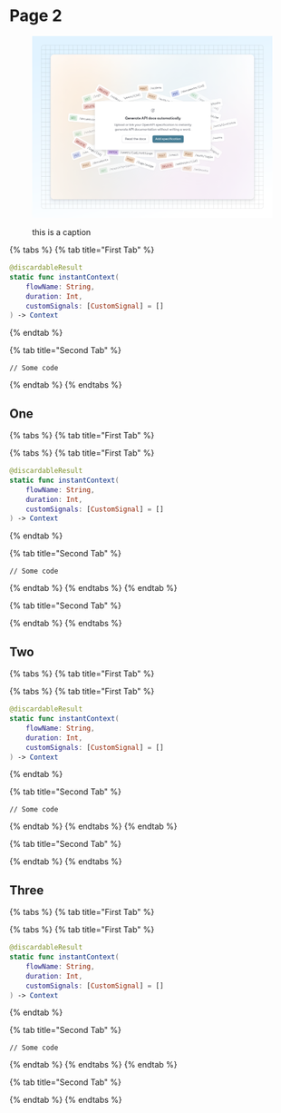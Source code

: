 # Page 2

<figure><img src=".gitbook/assets/02_04_25_add_api_spec.svg" alt="hello world!"><figcaption><p>this is a caption</p></figcaption></figure>

{% tabs %}
{% tab title="First Tab" %}
```swift
@discardableResult
static func instantContext(
    flowName: String,
    duration: Int,
    customSignals: [CustomSignal] = []
) -> Context
```
{% endtab %}

{% tab title="Second Tab" %}
```
// Some code
```
{% endtab %}
{% endtabs %}

## One

{% tabs %}
{% tab title="First Tab" %}


{% tabs %}
{% tab title="First Tab" %}
```swift
@discardableResult
static func instantContext(
    flowName: String,
    duration: Int,
    customSignals: [CustomSignal] = []
) -> Context
```
{% endtab %}

{% tab title="Second Tab" %}
```
// Some code
```
{% endtab %}
{% endtabs %}
{% endtab %}

{% tab title="Second Tab" %}

{% endtab %}
{% endtabs %}

## Two

{% tabs %}
{% tab title="First Tab" %}


{% tabs %}
{% tab title="First Tab" %}
```swift
@discardableResult
static func instantContext(
    flowName: String,
    duration: Int,
    customSignals: [CustomSignal] = []
) -> Context
```
{% endtab %}

{% tab title="Second Tab" %}
```
// Some code
```
{% endtab %}
{% endtabs %}
{% endtab %}

{% tab title="Second Tab" %}

{% endtab %}
{% endtabs %}

## Three

{% tabs %}
{% tab title="First Tab" %}


{% tabs %}
{% tab title="First Tab" %}
```swift
@discardableResult
static func instantContext(
    flowName: String,
    duration: Int,
    customSignals: [CustomSignal] = []
) -> Context
```
{% endtab %}

{% tab title="Second Tab" %}
```
// Some code
```
{% endtab %}
{% endtabs %}
{% endtab %}

{% tab title="Second Tab" %}

{% endtab %}
{% endtabs %}
